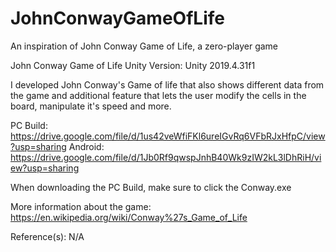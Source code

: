 # JohnConwayGameOfLife
An inspiration of John Conway Game of Life, a zero-player game

John Conway Game of Life
Unity Version: Unity 2019.4.31f1

I developed John Conway's Game of life that also shows different data from the game and additional feature that lets the user modify the cells in the board, manipulate it's speed and more.

PC Build: https://drive.google.com/file/d/1us42veWfiFKl6ureIGvRq6VFbRJxHfpC/view?usp=sharing
Android: https://drive.google.com/file/d/1Jb0Rf9qwspJnhB40Wk9zIW2kL3lDhRiH/view?usp=sharing

When downloading the PC Build, make sure to click the Conway.exe

More information about the game: https://en.wikipedia.org/wiki/Conway%27s_Game_of_Life

Reference(s): N/A
